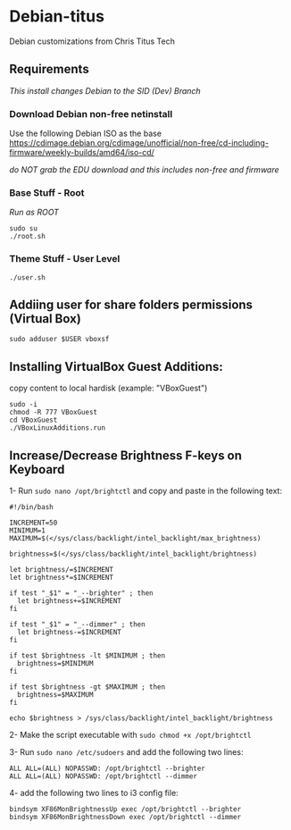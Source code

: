 # Debian-titus
Debian customizations from Chris Titus Tech
 
## Requirements
_This install changes Debian to the SID (Dev) Branch_

### Download Debian non-free netinstall

Use the following Debian ISO as the base <https://cdimage.debian.org/cdimage/unofficial/non-free/cd-including-firmware/weekly-builds/amd64/iso-cd/>

*do NOT grab the EDU download and this includes non-free and firmware*
### Base Stuff - Root

_Run as ROOT_
```
sudo su
./root.sh
```

### Theme Stuff - User Level
 ```
 ./user.sh
 ```
## Addiing user for share folders permissions (Virtual Box)
 ```
sudo adduser $USER vboxsf
 ```

## Installing VirtualBox Guest Additions:

copy content to local hardisk (example: "VBoxGuest")
```
sudo -i
chmod -R 777 VBoxGuest
cd VBoxGuest
./VBoxLinuxAdditions.run
```

## Increase/Decrease Brightness F-keys on Keyboard

1- Run ```sudo nano /opt/brightctl``` and copy and paste in the following text:
```
#!/bin/bash

INCREMENT=50
MINIMUM=1
MAXIMUM=$(</sys/class/backlight/intel_backlight/max_brightness)

brightness=$(</sys/class/backlight/intel_backlight/brightness)

let brightness/=$INCREMENT
let brightness*=$INCREMENT

if test "_$1" = "_--brighter" ; then
  let brightness+=$INCREMENT
fi

if test "_$1" = "_--dimmer" ; then
  let brightness-=$INCREMENT
fi

if test $brightness -lt $MINIMUM ; then
  brightness=$MINIMUM
fi

if test $brightness -gt $MAXIMUM ; then
  brightness=$MAXIMUM
fi

echo $brightness > /sys/class/backlight/intel_backlight/brightness
```

2- Make the script executable with ```sudo chmod +x /opt/brightctl```

3- Run ```sudo nano /etc/sudoers``` and add the following two lines:
```
ALL ALL=(ALL) NOPASSWD: /opt/brightctl --brighter
ALL ALL=(ALL) NOPASSWD: /opt/brightctl --dimmer
```

4- add the following two lines to i3 config file:
```
bindsym XF86MonBrightnessUp exec /opt/brightctl --brighter
bindsym XF86MonBrightnessDown exec /opt/brightctl --dimmer
```
